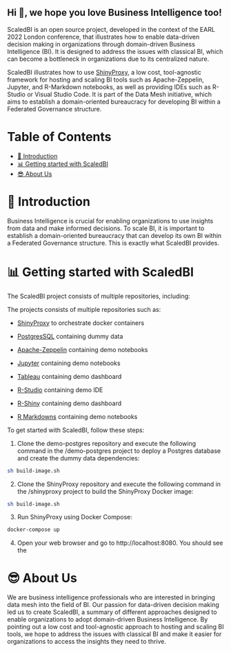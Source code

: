 ## Hi 👋, we hope you love Business Intelligence too!

ScaledBI is an open source project, developed in the context of the EARL 2022 London conference, that illustrates how to enable data-driven decision making in organizations through domain-driven Business Intelligence (BI). It is designed to address the issues with classical BI, which can become a bottleneck in organizations due to its centralized nature.

ScaledBI illustrates how to use [ShinyProxy](https://www.shinyproxy.io/), a low cost, tool-agnostic framework for hosting and scaling BI tools such as Apache-Zeppelin, Jupyter, and R-Markdown notebooks, as well as providing IDEs such as R-Studio or Visual Studio Code. It is part of the Data Mesh initiative, which aims to establish a domain-oriented bureaucracy for developing BI within a Federated Governance structure. 

# Table of Contents
- [🏫 Introduction](#main-idea)
- [📊 Getting started with ScaledBI](#getting-started-with-scaledbi)
- [😎 About Us](#about-us)


# 🏫 Introduction <a name = "main-idea"></a>
Business Intelligence is crucial for enabling organizations to use insights from data and make informed decisions. To scale BI, it is important to establish a domain-oriented bureaucracy that can develop its own BI within a Federated Governance structure. This is exactly what ScaledBI provides.

# 📊 Getting started with ScaledBI <a name = "getting-started-with-scaledbi"></a>

The ScaledBI project consists of multiple repositories, including:

The projects consists of multiple repositories such as:

- [ShinyProxy](https://github.com/ScaledBI/shinyproxy) to orchestrate docker containers

- [PostgresSQL](https://github.com/ScaledBI/demo-postgres) containing dummy data

- [Apache-Zeppelin](https://github.com/ScaledBI/demo-zeppelin)  containing demo notebooks

- [Jupyter](https://github.com/ScaledBI/demo-jupyter) containing demo notebooks

- [Tableau](https://github.com/ScaledBI/demo-tableau) containing demo dashboard

- [R-Studio](https://github.com/ScaledBI/shinyproxy-rstudio-ide-demo) containing demo IDE

- [R-Shiny](https://github.com/ScaledBI/shinyproxy-demo) containing demo dashboard

- [R Markdowns](https://github.com/ScaledBI/demo-R-project) containing demo notebooks

To get started with ScaledBI, follow these steps:

1. Clone the demo-postgres repository and execute the following command in the /demo-postgres project to deploy a Postgres database and create the dummy data dependencies:

```bash
sh build-image.sh
```

2. Clone the ShinyProxy repository and execute the following command in the /shinyproxy project to build the ShinyProxy Docker image:

```bash
sh build-image.sh
```

3. Run ShinyProxy using Docker Compose:

```bash
docker-compose up
```

4. Open your web browser and go to http://localhost:8080. You should see the

# 😎 About Us <a name = "about-us"></a>

We are business intelligence professionals who are interested in bringing data mesh into the field of BI. Our passion for data-driven decision making led us to create ScaledBI, a summary of different approaches designed to enable organizations to adopt domain-driven Business Intelligence. By pointing out a low cost and tool-agnostic approach to hosting and scaling BI tools, we hope to address the issues with classical BI and make it easier for organizations to access the insights they need to thrive.


